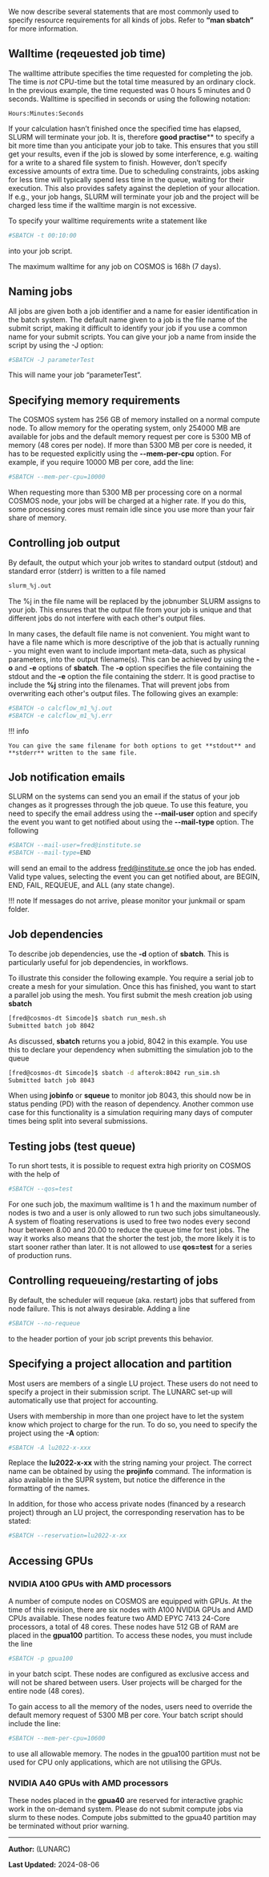 We now describe several statements that are most commonly used to specify resource requirements for all kinds of jobs. Refer to **“man sbatch”** for more information.

## Walltime (reqeuested job time)

The walltime attribute specifies the time requested for completing the job. The time is _not_ CPU-time but the total time measured by an ordinary clock. In the previous example, the time requested was 0 hours 5 minutes and 0 seconds. Walltime is specified in seconds or using the following notation:

```
Hours:Minutes:Seconds
```

If your calculation hasn’t finished once the specified time has elapsed, SLURM will terminate your job. It is, therefore **good practise**** to specify a bit more time than you anticipate your job to take. This ensures that you still get your results, even if the job is slowed by some interference, e.g. waiting for a write to a shared file system to finish. However, don’t specify excessive amounts of extra time. Due to scheduling constraints, jobs asking for less time will typically spend less time in the queue, waiting for their execution. This also provides safety against the depletion of your allocation. If e.g., your job hangs, SLURM will terminate your job and the project will be charged less time if the walltime margin is not excessive.

To specify your walltime requirements write a statement like

```bash
#SBATCH -t 00:10:00
```

into your job script.

The maximum walltime for any job on COSMOS is 168h (7 days).

## Naming jobs

All jobs are given both a job identifier and a name for easier identification in the batch system. The default name given to a job is the file name of the submit script, making it difficult to identify your job if you use a common name for your submit scripts. You can give your job a name from inside the script by using the -J
option:

```bash
#SBATCH -J parameterTest
```

This will name your job “parameterTest”.

## Specifying memory requirements

The COSMOS system has 256 GB of memory installed on a normal compute node. To allow memory for the operating system, only 254000 MB are available for jobs and the default memory request per core is 5300 MB of memory (48 cores per node). If more than 5300 MB per core is needed, it has to be requested explicitly using the **--mem-per-cpu** option.  For example, if you require  10000 MB per core, add the line:

```bash
#SBATCH --mem-per-cpu=10000
```

When requesting more than 5300 MB per processing core on a normal COSMOS node, your jobs will be charged at a higher rate. If you do this, some processing cores must remain idle since you use more than your fair share of memory.


## Controlling job output

By default, the output which your job writes to standard output (stdout) and standard error (stderr) is written to a file named

```bash
slurm_%j.out
```

The %j in the file name will be replaced by the jobnumber SLURM assigns to your job. This ensures that the output file from your job is unique and that different jobs do not interfere with each other's output files.

In many cases, the default file name is not convenient. You might want to have a file name which is more descriptive of the job that is actually running - you might even want to include important meta-data, such as physical parameters, into the output filename(s). This can be achieved by using the **-o** and **-e** options of **sbatch**. The **-o** option specifies the file containing the stdout and the **-e** option the file containing the stderr. It is good practise to include the **%j** string into the filenames. That will prevent jobs from overwriting each other's output files. The following gives an example:

```bash
#SBATCH -o calcflow_m1_%j.out
#SBATCH -e calcflow_m1_%j.err
```

!!! info

    You can give the same filename for both options to get **stdout** and **stderr** written to the same file.

## Job notification emails

SLURM on the systems can send you an email if the status of your job changes as it progresses through the job queue. To use this feature, you need to specify the email address using the **--mail-user** option and specify the event you want to get notified about using the **--mail-type** option. The following

```bash
#SBATCH --mail-user=fred@institute.se
#SBATCH --mail-type=END
```

will send an email to the address fred@institute.se once the job has ended. Valid type values, selecting the event you can get notified about, are BEGIN, END, FAIL, REQUEUE, and ALL (any state change).

!!! note
    If messages do not arrive, please monitor your junkmail or spam folder.

## Job dependencies

To describe job dependencies, use the **-d** option of **sbatch**. This is particularly useful for job dependencies, in workflows.

To illustrate this consider the following example. You require a serial job to create a mesh for your simulation. Once this has finished, you want to start a parallel job using the mesh. You first submit the mesh creation job using **sbatch**

```bash
[fred@cosmos-dt Simcode]$ sbatch run_mesh.sh
Submitted batch job 8042
```

As discussed, **sbatch** returns you a jobid, 8042 in this example. You use this to declare your dependency when submitting the simulation job to the queue

```bash
[fred@cosmos-dt Simcode]$ sbatch -d afterok:8042 run_sim.sh
Submitted batch job 8043
```

When using **jobinfo** or **squeue** to monitor job 8043, this should now be in status pending (PD) with the reason of dependency. Another common use case for this functionality is a simulation requiring many days of computer times being split into several submissions.

## Testing jobs (test queue)

To run short tests, it is possible to request extra high priority on COSMOS with the help of

```bash
#SBATCH --qos=test
```

For one such job, the maximum walltime is 1 h and the maximum number of nodes is two and a user is only allowed to run two such jobs simultaneously. A system of floating reservations is used to free two nodes every second hour between 8.00 and 20.00 to reduce the queue time for test jobs. The way it works also means that the shorter the test job, the more likely it is to start sooner rather than later. It is not allowed to use **qos=test** for a series of production runs.

## Controlling requeueing/restarting of jobs

By default, the scheduler will requeue (aka. restart) jobs that suffered from node failure.  This is not always desirable.  Adding a line

```bash
#SBATCH --no-requeue
```

to the header portion of your job script prevents this behavior.

## Specifying a project allocation and partition 

Most users are members of a single LU project. These users do not need to specify a project in their submission script. The LUNARC set-up will automatically use that project for accounting.

Users with membership in more than one project have to let the system know which project to charge for the run. To do so, you need to specify the project using the **-A** option:

```bash
#SBATCH -A lu2022-x-xxx
```

Replace the **lu2022-x-xx** with the string naming your project. The correct name can be obtained by using the **projinfo** command. The information is also available in the SUPR system, but notice the difference in the formatting of the names.

In addition, for those who access private nodes (financed by a research project) through an LU project, the corresponding reservation has to be stated:

```bash
#SBATCH --reservation=lu2022-x-xx
```

## Accessing GPUs

### NVIDIA A100 GPUs with AMD processors 

A number of compute nodes on COSMOS are equipped with GPUs. At the time of this revision, there are six nodes with A100 NVIDIA GPUs and AMD CPUs available.  These nodes feature two AMD EPYC 7413 24-Core processors, a total of 48 cores.  These nodes have 512 GB of RAM are placed in the **gpua100** partition. To access these nodes, you must include the line

```bash
#SBATCH -p gpua100
```
in your batch scipt.  These nodes are configured as exclusive access and will not be shared between users.   User projects will be charged for the entire node (48 cores).

To gain access to all the memory of the nodes, users need to override the default memory request of 5300 MB per core. Your batch script should include the line:

```bash
#SBATCH --mem-per-cpu=10600
```
to use all allowable memory.  The nodes in the gpua100 partition must not be used for CPU only applications, which are not utilising the GPUs.

### NVIDIA A40 GPUs with AMD processors

These nodes placed in the **gpua40** are reserved for interactive graphic work in the on-demand system.  Please do not submit compute jobs via slurm to these nodes.  Compute jobs submitted to the gpua40 partition may be terminated without prior warning.   

---

**Author:**
(LUNARC)

**Last Updated:**
2024-08-06
